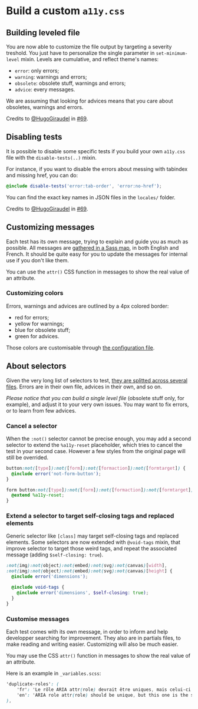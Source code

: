 Build a custom `a11y.css`
=========================

## Building leveled file

You are now able to customize the file output by targeting a severity treshold. You just have to personalize the single parameter in `set-minimum-level` mixin. Levels are cumulative, and reflect theme's names:
* `error`: only errors;
* `warning`: warnings and errors;
* `obsolete`: obsolete stuff, warnings and errors;
* `advice`: every messages.

We are assuming that looking for advices means that you care about obsoletes, warnings and errors.

Credits to [@HugoGiraudel](https://twitter.com/HugoGiraudel) in [#69](https://github.com/ffoodd/a11y.css/issues/69).

## Disabling tests

It is possible to disable some specific tests if you build your own `a11y.css` file with the `disable-tests(..)` mixin.

For instance, if you want to disable the errors about messing with tabindex and missing href, you can do:

```scss
@include disable-tests('error:tab-order', 'error:no-href');
```

You can find the exact key names in JSON files in the `locales/` folder.

Credits to [@HugoGiraudel](https://twitter.com/HugoGiraudel) in [#69](https://github.com/ffoodd/a11y.css/issues/113).

## Customizing messages

Each test has its own message, trying to explain and guide you as much as possible. All messages are [gathered in a Sass map](https://github.com/ffoodd/a11y.css/blob/master/sass/utils/_variables.scss#L1), in both English and French. It should be quite easy for you to update the messages for internal use if you don't like them.

You can use the `attr()` CSS function in messages to show the real value of an attribute.

### Customizing colors

Errors, warnings and advices are outlined by a 4px colored border:

* red for errors;
* yellow for warnings;
* blue for obsolete stuff;
* green for advices.

Those colors are customisable through [the configuration file](https://github.com/ffoodd/a11y.css/blob/master/sass/utils/_variables.scss#L333).

## About selectors

Given the very long list of selectors to test, [they are splitted across several files](https://github.com/ffoodd/a11y.css/tree/master/sass/themes). Errors are in their own file, advices in their own, and so on.

*Please notice that you can build a single level file* (obsolete stuff only, for example), and adjust it to your very own issues. You may want to fix errors, or to learn from few advices.

### Cancel a selector

When the `:not()` selector cannot be precise enough, you may add a second selector to extend the `%a11y-reset` placeholder, which tries to cancel the test in your second case. However a few styles from the original page will still be overrided.

```scss
button:not([type]):not([form]):not([formaction]):not([formtarget]) {
  @include error('not-form-button');
}

form button:not([type]):not([form]):not([formaction]):not([formtarget]) {
  @extend %a11y-reset;
}
```

### Extend a selector to target self-closing tags and replaced elements

Generic selector like `[class]` may target self-closing tags and replaced elements. Some selectors are now extended with `@void-tags` mixin, that improve selector to target those weird tags, and repeat the associated message (adding `$self-closing: true`).

```scss
:not(img):not(object):not(embed):not(svg):not(canvas)[width],
:not(img):not(object):not(embed):not(svg):not(canvas)[height] {
  @include error('dimensions');

  @include void-tags {
    @include error('dimensions', $self-closing: true);
  }
}
```

### Customise messages

Each test comes with its own message, in order to inform and help developper searching for improvement. They also are in partials files, to make reading and writing easier. Customizing will also be much easier.

You may use the CSS `attr()` function in messages to show the real value of an attribute.

Here is an example in `_variables.scss`:

```scss
'duplicate-roles': (
    'fr': 'Le rôle ARIA attr(role) devrait être uniques, mais celui-ci est le deuxième dans la page !',
    'en': 'ARIA role attr(role) should be unique, but this one is the second!'
),
```

